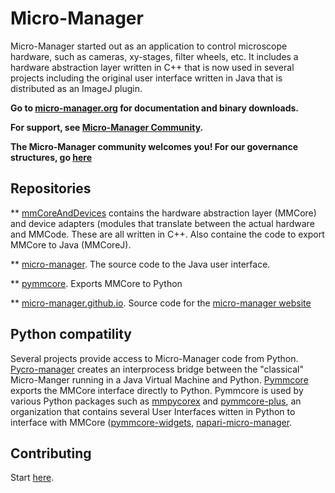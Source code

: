 # Micro-Manager

Micro-Manager started out as an application to control microscope hardware, 
such as cameras, xy-stages, filter wheels, etc. It includes a hardware abstraction layer written in C++ that is now used in several projects including the original user interface written in Java that is distributed as an ImageJ plugin.

**Go to [micro-manager.org](https://micro-manager.org) for documentation and
binary downloads.**

**For support, see [Micro-Manager
Community](https://micro-manager.org/Micro-Manager_Community).**

**The Micro-Manager community welcomes you!  For our governance structures, 
go [here](https://github.com/micro-manager/micro-manager/tree/main/governance)**


## Repositories

** [mmCoreAndDevices](https://github.com/micro-manager/mmCoreAndDevices) contains the hardware abstraction layer (MMCore) and device adapters (modules that translate between the actual hardware and MMCode.  These are all written in C++. Also containe the code to export MMCore to Java (MMCoreJ).

** [micro-manager](https://github.com/micro-manager/micro-manager). The source code to the Java user interface.  

** [pymmcore](https://github.com/micro-manager/pymmcore). Exports MMCore to Python

** [micro-manager.github.io](https://github.com/micro-manager.github.io). Source code for the [micro-manager website](https://micro-manager.org)


## Python compatility
Several projects provide access to Micro-Manager code from Python. [Pycro-manager](https://github.com/micro-manager/pycro-manager) creates an interprocess bridge between the "classical" Micro-Manger running in a Java Virtual Machine and Python.  [Pymmcore](https://github.com/micro-manager/pymmcore) exports the MMCore interface directly to Python.  Pymmcore is used by various Python packages such as [mmpycorex](https://github.com/micro-manager/mmpycores) and [pymmcore-plus](https://github.com/pymmcore-plus/pymmcore-plus), an organization that contains several User Interfaces witten in Python to interface with MMCore ([pymmcore-widgets](https://github.com/pymmcore-plus/pymmcore-widgets), [napari-micro-manager](https://github.com/pymmcore-plus/napari-micromanager). 

## Contributing

Start [here](https://micro-manager.org/Building_and_debugging_Micro-Manager_source_code).

